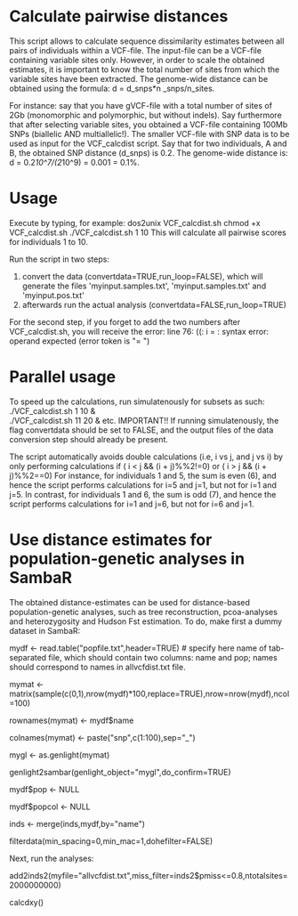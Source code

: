 # Calculate pairwise distances

This script allows to calculate sequence dissimilarity estimates between all pairs of individuals within a VCF-file.
The input-file can be a VCF-file containing variable sites only. 
However, in order to scale the obtained estimates, it is important to know the total number of sites from which the variable sites have been extracted. 
The genome-wide distance can be obtained using the formula: d = d_snps*n _snps/n_sites. 

For instance: say that you have gVCF-file with a total number of sites of 2Gb (monomorphic and polymorphic, but without indels). 
Say furthermore that after selecting variable sites, you obtained a VCF-file containing 100Mb SNPs (biallelic AND multiallelic!).
The smaller VCF-file with SNP data is to be used as input for the VCF_calcdist script.
Say that for two individuals, A and B, the obtained SNP distance (d_snps) is 0.2. 
The genome-wide distance is: d = 0.2*10^7/(2*10^9) = 0.001 = 0.1%.


# Usage
Execute by typing, for example:
dos2unix VCF_calcdist.sh
chmod +x VCF_calcdist.sh
./VCF_calcdist.sh 1 10
This will calculate all pairwise scores for individuals 1 to 10.

Run the script in two steps: 
1. convert the data (convertdata=TRUE,run_loop=FALSE), which will generate the files 'myinput.samples.txt', 'myinput.samples.txt' and 'myinput.pos.txt' 
2. afterwards run the actual analysis (convertdata=FALSE,run_loop=TRUE)

For the second step, if you forget to add the two numbers after VCF_calcdist.sh, you will receive the error:
line 76: ((: i = : syntax error: operand expected (error token is "= ")

# Parallel usage
To speed up the calculations, run simulatenously for subsets as such:
./VCF_calcdist.sh 1 10 &		
./VCF_calcdist.sh 11 20 &
etc.
IMPORTANT!! If running simulatenously, the flag convertdata should be set to FALSE, and the output files of the data conversion step should already be present.

The script automatically avoids double calculations (i.e, i vs j, and j vs i) by only performing calculations if ( i < j && (i + j)%%2!=0) or ( i > j && (i + j)%%2==0)
For instance, for individuals 1 and 5, the sum is even (6), and hence the script performs calculations for i=5 and j=1, but not for i=1 and j=5.
In contrast, for individuals 1 and 6, the sum is odd (7), and hence the script performs calculations for i=1 and j=6, but not for i=6 and j=1.     

# Use distance estimates for population-genetic analyses in SambaR

The obtained distance-estimates can be used for distance-based population-genetic analyses, such as tree reconstruction, pcoa-analyses and heterozygosity and Hudson Fst estimation.
To do, make first a dummy dataset in SambaR:

mydf	          <- read.table("popfile.txt",header=TRUE)			# specify here name of tab-separated file, which should contain two columns: name and pop; names should correspond to names in allvcfdist.txt file.

mymat			      <- matrix(sample(c(0,1),nrow(mydf)*100,replace=TRUE),nrow=nrow(mydf),ncol=100)

rownames(mymat)	<- mydf$name

colnames(mymat)	<- paste("snp",c(1:100),sep="_")	

mygl			      <- as.genlight(mymat)

genlight2sambar(genlight_object="mygl",do_confirm=TRUE)

mydf$pop		    <- NULL

mydf$popcol		  <- NULL

inds			      <- merge(inds,mydf,by="name")

filterdata(min_spacing=0,min_mac=1,dohefilter=FALSE)

Next, run the analyses:

add2inds2(myfile="allvcfdist.txt",miss_filter=inds2$pmiss<=0.8,ntotalsites=2000000000)

calcdxy()
